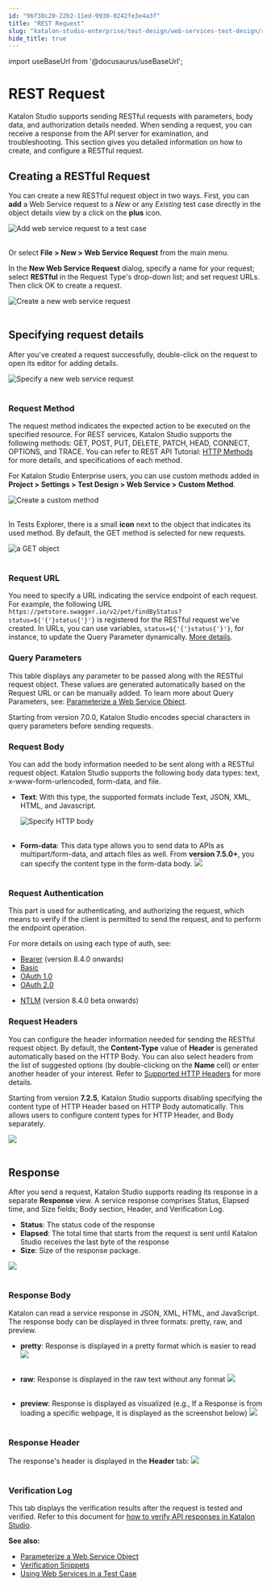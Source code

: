 ```yaml
---
id: "96f38c20-22b2-11ed-9930-0242fe3e4a3f"
title: "REST Request"
slug: "katalon-studio-enterprise/test-design/web-services-test-design/rest-request"
hide_title: true
---
```

import useBaseUrl from '@docusaurus/useBaseUrl';

    

# <a id="id" class="anchor_top_offset"/><a id="ariaid-title1" class="anchor_top_offset"/>REST Request

    
      
<p xmlns="http://www.w3.org/1999/xhtml" className="p">Katalon Studio supports sending RESTful requests with   parameters, body data, and authorization details needed. When   sending a request, you can receive a response from the API server   for examination, and troubleshooting. This section gives you   detailed information on how to create, and configure a RESTful   request.</p> 
    
  

## <a id="id_1" class="anchor_top_offset"/>Creating a RESTful Request

<p xmlns="http://www.w3.org/1999/xhtml" className="p">You can create a new RESTful request object in two ways. First,   you can <strong className="ph b">add</strong> a Web Service request to a   <em className="ph i">New</em> or any <em className="ph i">Existing</em> test case directly in the   object details view by a click on the <strong className="ph b">plus</strong>   icon.</p> 
<p xmlns="http://www.w3.org/1999/xhtml" className="p">   <img className="image" src={useBaseUrl("https://github.com/katalon-studio/docs-images/raw/master/katalon-studio/docs/soap-request/Screen-Shot-2018-09-20-at-5.06.42-PM.png")} alt="Add web service request to a test case" /><br /><br /> </p> 
<p xmlns="http://www.w3.org/1999/xhtml" className="p">Or select <strong className="ph b">File &gt; New &gt; Web Service     Request</strong> from the main menu.</p> 
<p xmlns="http://www.w3.org/1999/xhtml" className="p">In the <strong className="ph b">New Web Service     Request</strong> dialog, specify a name for your request;   select <strong className="ph b">RESTful</strong> in the Request Type's drop-down   list; and set request URLs. Then click OK to create a request.</p> 
<p xmlns="http://www.w3.org/1999/xhtml" className="p">   <img className="image" src={useBaseUrl("https://github.com/katalon-studio/docs-images/raw/master/katalon-studio/docs/restful-web-services/KS-RESTFUL-Create-a-new-object.png")} width={500} alt="Create a new web service request" /><br /><br /> </p> 
    

## <a id="id_2" class="anchor_top_offset"/>Specifying request details

    
      
<p xmlns="http://www.w3.org/1999/xhtml" className="p">After you've created a request successfully, double-click on the   request to open its editor for adding details.</p> 
      
<p xmlns="http://www.w3.org/1999/xhtml" className="p">   <img className="image" src={useBaseUrl("https://github.com/katalon-studio/docs-images/raw/master/katalon-studio/docs/restful-web-services/KS-RESTFUL-Parameterize-the-object.png")} alt="Specify a new web service request" /><br /><br /> </p> 
    
                          

### <a id="id_3" class="anchor_top_offset"/>Request Method

<p xmlns="http://www.w3.org/1999/xhtml" className="p">The request method indicates the expected action to be executed   on the specified resource. For REST services, Katalon Studio   supports the following methods: GET, POST, PUT, DELETE, PATCH,   HEAD, CONNECT, OPTIONS, and TRACE. You can refer to REST API Tutorial: <a className="xref j-external-link" href="https://restfulapi.net/http-methods/" target="_blank">HTTP Methods</a> for   more details, and specifications of each method.</p> 
<p xmlns="http://www.w3.org/1999/xhtml" className="p">For Katalon Studio Enterprise users, you can use custom methods   added in <strong className="ph b">Project &gt; Settings &gt; Test Design &gt; Web     Service &gt; Custom Method</strong>.</p> 
<p xmlns="http://www.w3.org/1999/xhtml" className="p">   <img className="image" src={useBaseUrl("https://github.com/katalon-studio/docs-images/raw/master/katalon-studio/docs/creat-first-API-testing/KS-API-Create-custom-webservice-method.png")} alt="Create a custom method" /><br /><br /> </p> 
<p xmlns="http://www.w3.org/1999/xhtml" className="p">In Tests Explorer, there is a   small <strong className="ph b">icon</strong> next to the object that   indicates its used method. By default, the GET method is selected   for new requests.</p> 
<p xmlns="http://www.w3.org/1999/xhtml" className="p">   <img className="image" src={useBaseUrl("https://github.com/katalon-studio/docs-images/raw/master/katalon-studio/docs/restful-web-services/KS-RESTFUL-Get-object.png")} width={500} alt="a GET object" /><br /><br /> </p> 
      

### <a id="id_4" class="anchor_top_offset"/>Request URL

      
        
<p xmlns="http://www.w3.org/1999/xhtml" className="p">You need to specify a URL indicating the service endpoint of   each request. For example, the following URL   <code className="ph codeph">https://petstore.swagger.io/v2/pet/findByStatus?status=${'{'}status{'}'}</code>   is registered for the RESTful request we've created. In URLs, you   can use variables, <code className="ph codeph">status=${'{'}status{'}'}</code>, for instance, to   update the Query Parameter dynamically. <a className="xref" href="/docs/katalon-studio-enterprise/test-design/web-services-test-design/parameterize-a-web-service-object">More     details</a>.</p> 
      
    

### <a id="id_5" class="anchor_top_offset"/>Query Parameters

<p xmlns="http://www.w3.org/1999/xhtml" className="p">This table displays any parameter to be passed along with the RESTful request object. These values are generated automatically based on the Request URL or can be manually added. To learn more about <span className="ph uicontrol">Query Parameters</span>, see: <a className="xref" href="/docs/katalon-studio-enterprise/test-design/web-services-test-design/parameterize-a-web-service-object">Parameterize a Web Service Object</a>.</p> 
<p xmlns="http://www.w3.org/1999/xhtml" className="p">Starting from version 7.0.0, Katalon Studio encodes special characters in query parameters before sending requests.</p> 
      

### <a id="id_6" class="anchor_top_offset"/>Request Body

      
        
<p xmlns="http://www.w3.org/1999/xhtml" className="p">You can add the body information needed to be sent along with a   RESTful request object. Katalon Studio supports the following body   data types: text, x-www-form-urlencoded, form-data, and file.</p> 
        
<ul xmlns="http://www.w3.org/1999/xhtml" className="ul">   <li className="li">     <p className="p">       <strong className="ph b">Text</strong>: With this type, the supported formats       include Text, JSON, XML, HTML, and Javascript.</p>     <p className="p">       <img className="image" src={useBaseUrl("https://github.com/katalon-studio/docs-images/raw/master/katalon-studio/docs/restful-web-services/KS-RESTFUL-Input-HTTP-body.png")} alt="Specify HTTP body" /><br /><br />     </p>   </li>   <li className="li">     <p className="p">       <strong className="ph b">Form-data</strong>: This data type allows you to send       data to APIs as multipart/form-data, and attach files as well. From       <strong className="ph b">version 7.5.0+</strong>, you can specify the content type       in the form-data body. <img className="image" src={useBaseUrl("https://github.com/katalon-studio/docs-images/raw/master/katalon-studio/docs/restful-web-services/form-data.png")} /><br /><br />     </p>   </li> </ul> 
      
    

### <a id="id_7" class="anchor_top_offset"/>Request Authentication

<p xmlns="http://www.w3.org/1999/xhtml" className="p">This part is used for authenticating, and authorizing the request, which means to verify if the client is permitted to send the request, and to perform the endpoint operation.</p> 
<p xmlns="http://www.w3.org/1999/xhtml" className="p">For more details on using each type of auth, see:</p> 
<ul xmlns="http://www.w3.org/1999/xhtml" className="ul"><li className="li"><a className="xref" href="/docs/katalon-studio-enterprise/test-design/web-services-test-design/working-with-apiweb-services-project/bearer-authentication#task-6669">Bearer</a> (version 8.4.0 onwards)</li><li className="li"><a className="xref" href="/docs/katalon-studio-enterprise/test-design/web-services-test-design/working-with-apiweb-services-project/basic-authentication">Basic</a></li><li className="li"><a className="xref" href="/docs/katalon-studio-enterprise/test-design/web-services-test-design/working-with-apiweb-services-project/authorization-oauth-1.0">OAuth 1.0</a></li><li className="li"><a className="xref" href="/docs/katalon-studio-enterprise/test-design/web-services-test-design/working-with-apiweb-services-project/authorization-oauth-2.0">OAuth 2.0</a></li><li className="li"><p className="p"><a className="xref" href="/docs/katalon-studio-enterprise/test-design/web-services-test-design/working-with-apiweb-services-project/ntlm-authentication">NTLM</a> (version 8.4.0 beta onwards)</p></li></ul> 
      

### <a id="id_8" class="anchor_top_offset"/>Request Headers

      
        
<p xmlns="http://www.w3.org/1999/xhtml" className="p">You can configure the header information needed for sending the   RESTful request object. By default, the   <strong className="ph b">Content-Type</strong> value of <strong className="ph b">Header</strong> is   generated automatically based on the HTTP Body. You can also select   headers from the list of suggested options (by double-clicking on   the <strong className="ph b">Name</strong> cell) or enter another header of your   interest. Refer to <a className="xref j-external-link" href="https://developer.mozilla.org/en-US/docs/Web/HTTP/Headers" target="_blank">Supported     HTTP Headers</a> for more details.</p> 
        
<p xmlns="http://www.w3.org/1999/xhtml" className="p">Starting from version <strong className="ph b">7.2.5</strong>, Katalon Studio   supports disabling specifying the content type of HTTP Header based   on HTTP Body automatically. This allows users to configure content   types for HTTP Header, and Body separately.</p> 
        
<p xmlns="http://www.w3.org/1999/xhtml" className="p">   <img className="image" src={useBaseUrl("https://github.com/katalon-studio/docs-images/raw/master/katalon-studio/docs/restful/auto-update.png")} /><br /><br /> </p> 
      
    
    

## <a id="id_9" class="anchor_top_offset"/>Response

    
      
<p xmlns="http://www.w3.org/1999/xhtml" className="p">After you send a request, Katalon Studio supports reading its   response in a separate <strong className="ph b">Response</strong> view. A service   response comprises Status, Elapsed time, and Size fields; Body   section, Header, and Verification Log.</p> 
      
<ul xmlns="http://www.w3.org/1999/xhtml" className="ul">   <li className="li">     <strong className="ph b">Status</strong>: The status code of the response</li>   <li className="li">     <strong className="ph b">Elapsed</strong>: The total time that starts from the     request is sent until Katalon Studio receives the last byte of the     response</li>   <li className="li">     <strong className="ph b">Size</strong>: Size of the response package.</li> </ul> 
      
<p xmlns="http://www.w3.org/1999/xhtml" className="p">   <img className="image" src={useBaseUrl("https://github.com/katalon-studio/docs-images/raw/master/katalon-studio/docs/restful-web-services/image2018-9-5-143A253A46.png")} /><br /><br /> </p> 
    
              
      

### <a id="id_10" class="anchor_top_offset"/>Response Body

      
        
<p xmlns="http://www.w3.org/1999/xhtml" className="p">Katalon can read a service response in JSON, XML, HTML, and   JavaScript. The response body can be displayed in three   formats: pretty, raw, and preview.</p> 
        
<ul xmlns="http://www.w3.org/1999/xhtml" className="ul">   <li className="li">     <p className="p">       <strong className="ph b">pretty</strong>: Response is displayed in a pretty       format which is easier to read <img className="image" src={useBaseUrl("https://github.com/katalon-studio/docs-images/raw/master/katalon-studio/docs/restful-web-services/Screen-Shot-2018-04-10-at-17.23.21.png")} /><br /><br />     </p>   </li>   <li className="li">     <p className="p">       <strong className="ph b">raw</strong>: Response is displayed in the raw text       without any format <img className="image" src={useBaseUrl("https://github.com/katalon-studio/docs-images/raw/master/katalon-studio/docs/restful-web-services/image2018-9-5-143A253A6.png")} /><br /><br />     </p>   </li>   <li className="li">     <p className="p">       <strong className="ph b">preview</strong>: Response is displayed as visualized       (e.g., If a Response is from loading a specific webpage, it is       displayed as the screenshot below) <img className="image" src={useBaseUrl("https://github.com/katalon-studio/docs-images/raw/master/katalon-studio/docs/restful-web-services/image2018-4-1-19_10_26.png")} /><br /><br />     </p>   </li> </ul> 
      
    
      

### <a id="id_11" class="anchor_top_offset"/>Response Header

      
        
<p xmlns="http://www.w3.org/1999/xhtml" className="p">The response's header is displayed in   the <strong className="ph b">Header</strong> tab: <img className="image" src={useBaseUrl("https://github.com/katalon-studio/docs-images/raw/master/katalon-studio/docs/restful-web-services/image2018-9-5-143A243A48.png")} /><br /><br /> </p> 
      
    

### <a id="id_12" class="anchor_top_offset"/>Verification Log

<p xmlns="http://www.w3.org/1999/xhtml" className="p">This tab displays the verification results after the request is   tested and verified. Refer to this document for <a className="xref" href="/docs/katalon-studio-enterprise/test-execution/advanced-guides/api-testing/how-to-verify-api-responses-in-katalon-studio#id_1">how     to verify API responses in Katalon Studio</a>.</p> 
<p xmlns="http://www.w3.org/1999/xhtml" className="p">   <strong className="ph b">See also:</strong> </p> 
<ul xmlns="http://www.w3.org/1999/xhtml" className="ul"><li className="li">     <a className="xref" href="/docs/katalon-studio-enterprise/test-design/web-services-test-design/parameterize-a-web-service-object">Parameterize a       Web Service Object</a>   </li><li className="li">     <a className="xref" href="/docs/katalon-studio-enterprise/test-design/web-services-test-design/working-with-apiweb-services-project/verification-snippets">Verification       Snippets</a>   </li><li className="li">     <a className="xref" href="/docs/katalon-studio-enterprise/test-design/web-services-test-design/using-web-services-in-a-test-case">Using       Web Services in a Test Case</a>   </li></ul> 
